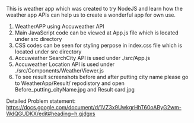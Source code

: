 This is weather app which was created to try NodeJS and learn how the weather app APIs can help us to create a wonderful app for own use. 
1. WeatherAPP using Accuweather API
2. Main JavaScript code can be viewed at App.js file which is located under src directory
3. CSS codes can be seen for styling perpose in index.css file which is located under src directory
4. Accuweather SearchCity API is used under ./src/App.js
5. Accuweather Location API is used under ./src/Components/WeatherViewer.js
6. To see result screenshots before and after putting city name please go to WeatherApp/Result/ repodistory and open Before_putting_cityName.jpg and Result card.jpg

Detailed Problem statement: https://docs.google.com/document/d/1VZ3x9UwkgrHhT60oAByG2wm-WdQGUDKX/edit#heading=h.gjdgxs
